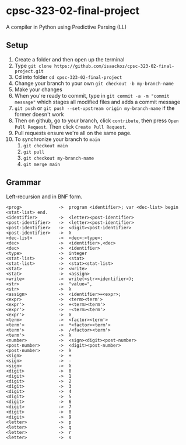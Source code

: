 # cpsc-323-02-final-project
A compiler in Python using Predictive Parsing (LL)

## Setup
1. Create a folder and then open up the terminal
2. Type `git clone https://github.com/isaackoz/cpsc-323-02-final-project.git`
3. Cd into folder `cd cpsc-323-02-final-project`
4. Change your branch to your own `git checkout -b my-branch-name`
5. Make your changes
6. When you're ready to commit, type in `git commit -a -m "commit message"` which stages all modified files and adds a commit message
7. `git push` or `git push --set-upstream origin my-branch-name` if the former doesn't work
8. Then on github, go to your branch, click `contribute`, then press `Open Pull Request`. Then click `Create Pull Request`.
9. Pull requests ensure we're all on the same page.
10. To synchronize your branch to `main`  
    1. `git checkout main`
    2. `git pull`
    3. `git checkout my-branch-name`
    4. `git merge main`

## Grammar
Left-recursion and in BNF form.
```text
<prog>              ->  program <identifier>; var <dec-list> begin <stat-list> end.
<identifier>        ->  <letter><post-identifier>
<post-identifier>   ->  <letter><post-identifier>
<post-identifier>   ->  <digit><post-identifier>
<post-identifier>   ->  λ
<dec-list>          ->  <dec>:<type>;
<dec>               ->  <identifier>,<dec>
<dec>               ->  <identifier>
<type>              ->  integer
<stat-list>         ->  <stat>
<stat-list>         ->  <stat><stat-list>
<stat>              ->  <write>
<stat>              ->  <assign>
<write>             ->  write(<str><identifier>);
<str>               ->  "value=",
<str>               ->  λ
<assign>            ->  <identifier>=<expr>;
<expr>              ->  <term><term'>
<expr'>             ->  +<term><term'>
<expr'>             ->  -<term><term'>
<expr'>             ->  λ
<term>              ->  <factor><term'>
<term'>             ->  *<factor><term'>
<term'>             ->  /<factor><term'>
<term'>             ->  λ
<number>            ->  <sign><digit><post-number>
<post-number>       ->  <digit><post-number>
<post-number>       ->  λ
<sign>              ->  +
<sign>              ->  -
<sign>              ->  λ
<digit>             ->  0
<digit>             ->  1
<digit>             ->  2
<digit>             ->  3
<digit>             ->  4
<digit>             ->  5
<digit>             ->  6
<digit>             ->  7
<digit>             ->  8
<digit>             ->  9
<letter>            ->  p
<letter>            ->  q
<letter>            ->  r
<letter>            ->  s
```